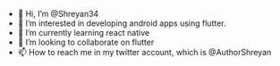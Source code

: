 - 👋 Hi, I’m @Shreyan34
- 👀 I’m interested in developing android apps using flutter.
- 🌱 I’m currently learning react native
- 💞️ I’m looking to collaborate on flutter
- 📫 How to reach me in my twitter account, which is @AuthorShreyan

<!---
Shreyan34/Shreyan34 is a ✨ special ✨ repository because its `README.md` (this file) appears on your GitHub profile.
You can click the Preview link to take a look at your changes.
--->
